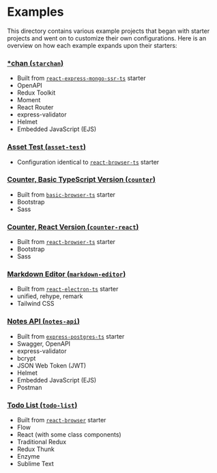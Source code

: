 # Examples

This directory contains various example projects that began with starter projects and went on to customize their own configurations. Here is an overview on how each example expands upon their starters:

### [\*chan (`starchan`)](./starchan/)

-   Built from [`react-express-mongo-ssr-ts`](../starters/react-express-mongo-ssr-ts/) starter
-   OpenAPI
-   Redux Toolkit
-   Moment
-   React Router
-   express-validator
-   Helmet
-   Embedded JavaScript (EJS)

### [Asset Test (`asset-test`)](./asset-test/)

-   Configuration identical to [`react-browser-ts`](../starters/react-browser-ts/) starter

### [Counter, Basic TypeScript Version (`counter`)](./counter/)

-   Built from [`basic-browser-ts`](../starters/basic-browser-ts/) starter
-   Bootstrap
-   Sass

### [Counter, React Version (`counter-react`)](./counter-react/)

-   Built from [`react-browser-ts`](../starters/react-browser-ts/) starter
-   Bootstrap
-   Sass

### [Markdown Editor (`markdown-editor`)](./markdown-editor/)

-   Built from [`react-electron-ts`](../starters/react-electron-ts/) starter
-   unified, rehype, remark
-   Tailwind CSS

### [Notes API (`notes-api`)](./notes-api/)

-   Built from [`express-postgres-ts`](../starters/express-postgres-ts/) starter
-   Swagger, OpenAPI
-   express-validator
-   bcrypt
-   JSON Web Token (JWT)
-   Helmet
-   Embedded JavaScript (EJS)
-   Postman

### [Todo List (`todo-list`)](./todo-list/)

-   Built from [`react-browser`](../starters/react-browser/) starter
-   Flow
-   React (with some class components)
-   Traditional Redux
-   Redux Thunk
-   Enzyme
-   Sublime Text
